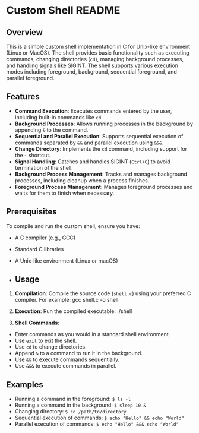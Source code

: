 # Custom Shell README

## Overview

This is a simple custom shell implementation in C for Unix-like environment (Linux or MacOS). The shell provides basic functionality such as executing commands, changing directories (`cd`), managing background processes, and handling signals like SIGINT. The shell supports various execution modes including foreground, background, sequential foreground, and parallel foreground.

## Features

- **Command Execution**: Executes commands entered by the user, including built-in commands like `cd`.
- **Background Processes**: Allows running processes in the background by appending `&` to the command.
- **Sequential and Parallel Execution**: Supports sequential execution of commands separated by `&&` and parallel execution using `&&&`.
- **Change Directory**: Implements the `cd` command, including support for the `~` shortcut.
- **Signal Handling**: Catches and handles SIGINT (`Ctrl+C`) to avoid termination of the shell.
- **Background Process Management**: Tracks and manages background processes, including cleanup when a process finishes.
- **Foreground Process Management**: Manages foreground processes and waits for them to finish when necessary.

## Prerequisites

To compile and run the custom shell, ensure you have:

- A C compiler (e.g., GCC)
- Standard C libraries
- A Unix-like environment (Linux or macOS)

- ## Usage

1. **Compilation**: Compile the source code (`shell.c`) using your preferred C compiler. For example:
gcc shell.c -o shell

2. **Execution**: Run the compiled executable:
./shell

3. **Shell Commands**:
- Enter commands as you would in a standard shell environment.
- Use `exit` to exit the shell.
- Use `cd` to change directories.
- Append `&` to a command to run it in the background.
- Use `&&` to execute commands sequentially.
- Use `&&&` to execute commands in parallel.

## Examples

- Running a command in the foreground:
  `$ ls -l`
- Running a command in the background:
  `$ sleep 10 &`
- Changing directory:
  `$ cd /path/to/directory`
- Sequential execution of commands:
  `$ echo "Hello" && echo "World"`
- Parallel execution of commands:
  `$ echo "Hello" &&& echo "World"`
